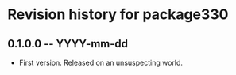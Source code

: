 # Revision history for package330

## 0.1.0.0 -- YYYY-mm-dd

* First version. Released on an unsuspecting world.
